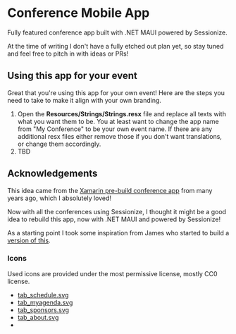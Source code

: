 # Conference Mobile App

Fully featured conference app built with .NET MAUI powered by Sessionize.

At the time of writing I don't have a fully etched out plan yet, so stay tuned and feel free to pitch in with ideas or PRs!

## Using this app for your event

Great that you're using this app for your own event! Here are the steps you need to take to make it align with your own branding.

1. Open the **Resources/Strings/Strings.resx** file and replace all texts with what you want them to be. You at least want to change the app name from "My Conference" to be your own event name. If there are any additional resx files either remove those if you don't want translations, or change them accordingly.
1. TBD

## Acknowledgements

This idea came from the [Xamarin pre-build conference app](https://github.com/xamarinhq/app-conference) from many years ago, which I absolutely loved!

Now with all the conferences using Sessionize, I thought it might be a good idea to rebuild this app, now with .NET MAUI and powered by Sessionize!

As a starting point I took some inspiration from James who started to build a [version of this](https://github.com/jamesmontemagno/app-myconference).

### Icons

Used icons are provided under the most permissive license, mostly CC0 license.

* [tab_schedule.svg](https://www.svgrepo.com/svg/35457/calendar-symbol)
* [tab_myagenda.svg](https://www.svgrepo.com/svg/424364/favorite-like-love)
* [tab_sponsors.svg](https://www.svgrepo.com/svg/51130/two-balloons)
* [tab_about.svg](https://www.svgrepo.com/svg/156386/conversation-questions)
* 